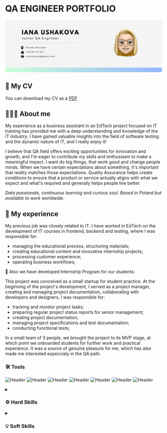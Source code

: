 # QA ENGINEER PORTFOLIO

[![Header](https://github.com/xyanaxa/IanaUshakova/blob/main/Junior_QA_Engineer-2-1-transformed.png)](mailto:xiushakovax@gmail.com)


## 📃 My CV
You can download my CV as a [PDF](https://drive.google.com/drive/folders/1ld9gADD8mRkOT39X3H7CSR6nvnAiwc63?usp=share_link)

## 🙋🏼‍♀️ About me
My experience as a business assistant in an EdTech project focused on IT training has provided me with a deep understanding and knowledge of the IT industry. I have gained valuable insights into the field of software testing and the dynamic nature of IT, and I really enjoy it! 

I believe that QA field offers exciting opportunities for innovation and growth, and I'm eager to contribute my skills and enthusiasm to make a meaningful impact. I want do big things, that work good and change people minds. When we have certain expectations about something, it's important that reality matches those expectations. Quality Assurance helps create conditions to ensure that a product or service actually aligns with what we expect and what's required and generally helps people live better.

<i>Data passionate, continuous learning and curious soul. Based in Poland but available to work worldwide.</i>

## 💼 My experience
My previous job was closely related to IT. I have worked in EdTech on the development of IT courses in frontend, backend and testing, where I was responsible for:
- managing the educational process, structuring materials;
- creating educational content and innovative internship projects;
- processing customer experience;
- operating business workflows;

📌 Also we have developed Internship Program for our students:

This project was conceived as a small startup for student practice. At the beginning of the project's development, I served as a project manager, creating and managing project documentation, collaborating with developers and designers, I was responsible for:
- tracking and monitor project tasks;
- preparing regular project status reports for senior management;
- creating project documentation;
- managing project specifications and test documentation;
- conducting functional tests;

In a small team of 3 people, we brought the project to its MVP stage, at which point we onboarded students for further work and practical experience. It was a source of genuine pleasure for me, which has also made me interested especcialy in the QA path. 




### 🛠️ Tools
![Header](https://img.shields.io/badge/Jira-090909?style=for-the-badge&logo=jira&logoColor=136be1)
![Header](https://img.shields.io/badge/Postman-090909?style=for-the-badge&logo=postman&logoColor=f76935)
![Header](https://img.shields.io/badge/Swagger-090909?style=for-the-badge&logo=swagger&logoColor=7ede2b)
![Header](https://img.shields.io/badge/Git-090909?style=for-the-badge&logo=git&logoColor=8cc4d7)
![Header](https://img.shields.io/badge/MySQL-090909?style=for-the-badge&logo=mysql&logoColor=00618a)
![Header](https://img.shields.io/badge/DevTools-090909?style=for-the-badge&logo=googlechrome&logoColor=2674f2)
![Header](https://img.shields.io/badge/TestRail-090909?style=for-the-badge&logo=&logoColor=65C179)


<details>
<summary><h3>⚙️ Hard Skills</h3></summary>
<br>
<b>Manual testing</b>
<ul><li>can perform manual functional and usability testing of web applications</li>
<li>gained hands-on experience by testing applications created for educational purposes</li></ul>

<br>

<b>Test analysis & design</b>
<ul><li>familiar with functional decomposition of products, creating state transition diagrams, writing use cases</li>
<li>can apply equivalence partitioning, boundary value analysis and methods of pairwise testing to generate test input data
</li></ul>

<br>

<b>API testing</b>
<ul><li>know the difference between SOAP and REST APIs</li>
<li>gained experience through manual testing of APIs created for educational purposes</li>
<li>know how to manipulate requests and create test cases using</li></ul>

<br>

<b>Exploratory testing</b>
<ul><li>capable of using Whittaker’s test tours and creating cheat-lists for testing web applications</li></ul>

<br>

<b>Test documentation</b>
<ul><li>can create test cases and checklists and know how and in which situations to use them effectively</li>
<li>able to prepare comprehensive bug reports and provide detailed session reports</li></ul>

<br>

<b>SQL databases</b>
<ul><li>can write complex requests using subqueries</li>
<li>familiar with the use of aliases and wildcards</li>
<li>know the difference between joins and unions and can use them in queries</li></ul>

<br>

<b>DevTools knowledge</b>
<br>

<b>HTML/CSS basics</b>
<br>

<b>Understanding of Development Methodologies (e.g., Agile, Waterfall, V-model)</b>
<br>

<b>Communicative English</b>
</details>


<details>
<summary><h3>💡 Soft Skills</h3></summary>
<br>
<ul><li>Problem-solving aptitude</li>
<li>Attention to Details</li>
<li>Assertiveness and Empathy</li>
<li>Curiosity</li>
<li>Well-organized</li>
<li>Attention to User Experience</li>
<li>Strong communication Skills</li>
<li>Ability to learn new tools, systems and processes quickly</li>
<li>Thinking outside the box</li>
<li>Desire for self-development</li></ul>



## Projects

- [Checklists](https://github.com/artichokeee/checklist)
- [Test-Suites and Test-Cases](https://github.com/artichokeee/test-cases)
- [Bug-Reports](https://github.com/artichokeee/bug-reports)
- [SQL Queries](https://github.com/artichokeee/SQL)
- [Postman Collections](https://github.com/artichokeee/postman)

## Courses

